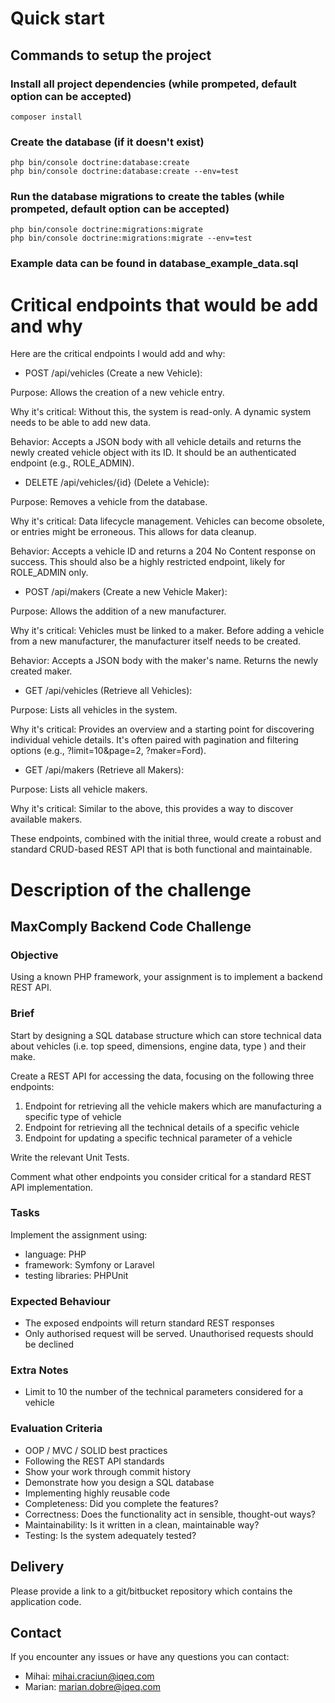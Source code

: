 # Quick start

## Commands to setup the project

### Install all project dependencies (while prompeted, default option can be accepted)
```
composer install
```
### Create the database (if it doesn't exist)
```
php bin/console doctrine:database:create
php bin/console doctrine:database:create --env=test
```
### Run the database migrations to create the tables (while prompeted, default option can be accepted)
```
php bin/console doctrine:migrations:migrate
php bin/console doctrine:migrations:migrate --env=test
```
### Example data can be found in database_example_data.sql

# Critical endpoints that would be add and why

Here are the critical endpoints I would add and why:

- POST /api/vehicles (Create a new Vehicle):

Purpose: Allows the creation of a new vehicle entry.

Why it's critical: Without this, the system is read-only. A dynamic system needs to be able to add new data.

Behavior: Accepts a JSON body with all vehicle details and returns the newly created vehicle object with its ID. It should be an authenticated endpoint (e.g., ROLE_ADMIN).

- DELETE /api/vehicles/{id} (Delete a Vehicle):

Purpose: Removes a vehicle from the database.

Why it's critical: Data lifecycle management. Vehicles can become obsolete, or entries might be erroneous. This allows for data cleanup.

Behavior: Accepts a vehicle ID and returns a 204 No Content response on success. This should also be a highly restricted endpoint, likely for ROLE_ADMIN only.

- POST /api/makers (Create a new Vehicle Maker):

Purpose: Allows the addition of a new manufacturer.

Why it's critical: Vehicles must be linked to a maker. Before adding a vehicle from a new manufacturer, the manufacturer itself needs to be created.

Behavior: Accepts a JSON body with the maker's name. Returns the newly created maker.

- GET /api/vehicles (Retrieve all Vehicles):

Purpose: Lists all vehicles in the system.

Why it's critical: Provides an overview and a starting point for discovering individual vehicle details. It's often paired with pagination and filtering options (e.g., ?limit=10&page=2, ?maker=Ford).

- GET /api/makers (Retrieve all Makers):

Purpose: Lists all vehicle makers.

Why it's critical: Similar to the above, this provides a way to discover available makers.

These endpoints, combined with the initial three, would create a robust and standard CRUD-based REST API that is both functional and maintainable.




# Description of the challenge

## MaxComply Backend Code Challenge

### Objective
Using a known PHP framework, your assignment is to implement a backend REST API.

### Brief
Start by designing a SQL database structure which can store technical data about vehicles (i.e. top speed, dimensions, engine data, type ) and their make.

Create a REST API for accessing the data, focusing on the following three endpoints: 
1. Endpoint for retrieving all the vehicle makers which are manufacturing a specific type of vehicle
2. Endpoint for retrieving all the technical details of a specific vehicle
3. Endpoint for updating a specific technical parameter of a vehicle

Write the relevant Unit Tests.

Comment what other endpoints you consider critical for a standard REST API implementation.

### Tasks
Implement the assignment using:
- language: PHP
- framework: Symfony or Laravel 
- testing libraries: PHPUnit

### Expected Behaviour
- The exposed endpoints will return standard REST responses
- Only authorised request will be served. Unauthorised requests should be declined

### Extra Notes
- Limit to 10 the number of the technical parameters considered for a vehicle

### Evaluation Criteria
- OOP / MVC / SOLID best practices
- Following the REST API standards
- Show your work through commit history
- Demonstrate how you design a SQL database
- Implementing highly reusable code
- Completeness: Did you complete the features?
- Correctness: Does the functionality act in sensible, thought-out ways?
- Maintainability: Is it written in a clean, maintainable way?
- Testing: Is the system adequately tested?

## Delivery
Please provide a link to a git/bitbucket repository which contains the application code.

## Contact
If you encounter any issues or have any questions you can contact:
- Mihai: mihai.craciun@iqeq.com
- Marian: marian.dobre@iqeq.com
